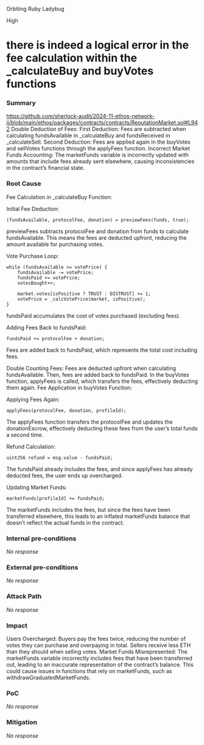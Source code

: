 Orbiting Ruby Ladybug

High

# there is indeed a logical error in the fee calculation within the _calculateBuy and buyVotes functions

### Summary

https://github.com/sherlock-audit/2024-11-ethos-network-ii/blob/main/ethos/packages/contracts/contracts/ReputationMarket.sol#L942
Double Deduction of Fees:
First Deduction: Fees are subtracted when calculating fundsAvailable in _calculateBuy and fundsReceived in _calculateSell.
Second Deduction: Fees are applied again in the buyVotes and sellVotes functions through the applyFees function.
	Incorrect Market Funds Accounting:
The marketFunds variable is incorrectly updated with amounts that include fees already sent elsewhere, causing inconsistencies in the contract’s financial state.

### Root Cause

Fee Calculation in _calculateBuy Function:

Initial Fee Deduction:
```solidity
(fundsAvailable, protocolFee, donation) = previewFees(funds, true);
```
previewFees subtracts protocolFee and donation from funds to calculate fundsAvailable.
This means the fees are deducted upfront, reducing the amount available for purchasing votes.

Vote Purchase Loop:
```solidity
while (fundsAvailable >= votePrice) {
    fundsAvailable -= votePrice;
    fundsPaid += votePrice;
    votesBought++;

    market.votes[isPositive ? TRUST : DISTRUST] += 1;
    votePrice = _calcVotePrice(market, isPositive);
}
```
fundsPaid accumulates the cost of votes purchased (excluding fees).

Adding Fees Back to fundsPaid:
```solidity
fundsPaid += protocolFee + donation;
```
Fees are added back to fundsPaid, which represents the total cost including fees.


Double Counting Fees:
	Fees are deducted upfront when calculating fundsAvailable.
Then, fees are added back to fundsPaid.
In the buyVotes function, applyFees is called, which transfers the fees, effectively deducting them again.
Fee Application in buyVotes Function:

Applying Fees Again:
```solidity
applyFees(protocolFee, donation, profileId);
```
The applyFees function transfers the protocolFee and updates the donationEscrow, effectively deducting these fees from the user’s total funds a second time.

Refund Calculation:
```solidity
uint256 refund = msg.value - fundsPaid;
```
The fundsPaid already includes the fees, and since applyFees has already deducted fees, the user ends up overcharged.

Updating Market Funds:
```solidity
marketFunds[profileId] += fundsPaid;
```
The marketFunds includes the fees, but since the fees have been transferred elsewhere, this leads to an inflated marketFunds balance that doesn’t reflect the actual funds in the contract.

### Internal pre-conditions

_No response_

### External pre-conditions

_No response_

### Attack Path

_No response_

### Impact

Users Overcharged:
Buyers pay the fees twice, reducing the number of votes they can purchase and overpaying in total.
Sellers receive less ETH than they should when selling votes.
Market Funds Misrepresented:
The marketFunds variable incorrectly includes fees that have been transferred out, leading to an inaccurate representation of the contract’s balance.
This could cause issues in functions that rely on marketFunds, such as withdrawGraduatedMarketFunds.

### PoC

_No response_

### Mitigation

_No response_